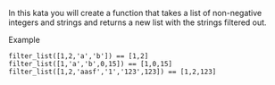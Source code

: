 In this kata you will create a function that takes a list of non-negative integers and strings and returns a new list with the strings filtered out.

Example
````
filter_list([1,2,'a','b']) == [1,2]
filter_list([1,'a','b',0,15]) == [1,0,15]
filter_list([1,2,'aasf','1','123',123]) == [1,2,123]
